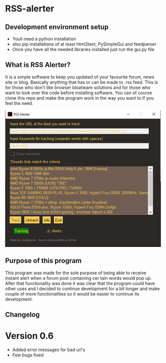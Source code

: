# RSS-alerter

Development environment setup
------------------------------

- Youll need a python installation
- also pip installations of at least html2text, PySimpleGui and feedparser
- Once you have all the needed libraries installed just run the gui.py file

What is RSS Alerter?
---------------------
It is a simple software to keep you updated of your favourite forum, news site or blog.
Basically anything that has or can be made to .rss feed. This is for those who don't like 
browser bloatware solutions and for those who want to look over the code before installing 
software. You can of course clone this repo and make the program work in the way you want to 
if you feel the need.

![Preview picture](preview.png)


Purpose of this program
------------------------

This program was made for the sole purpose of being able to receive instant alert
 when a forum post containing cer tain words would pop up. After that functionality
 was done it was clear that the program could have other uses and I decided to continue
  development for a bit longer and make couple of more functionalities so it would be 
  easier to continue its development.
  
  
Changelog
----------
Version 0.6
============
- Added error messages for bad url's
- Few bugs fixed
